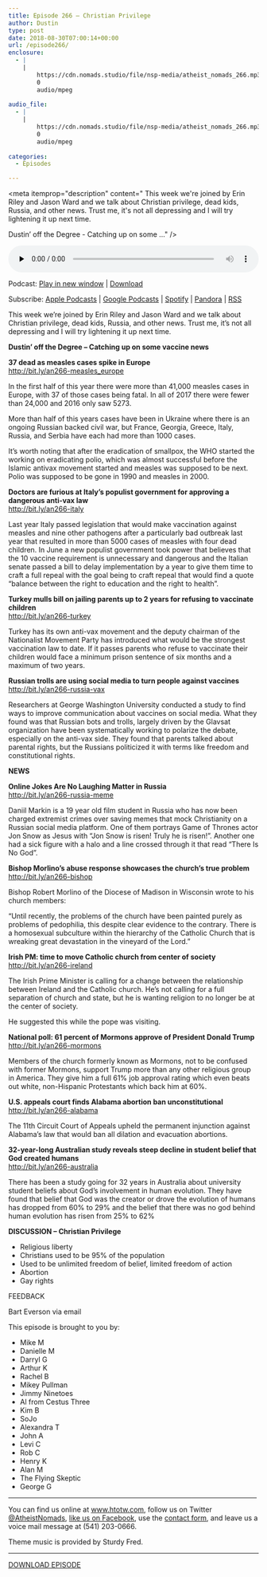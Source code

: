```yaml
---
title: Episode 266 – Christian Privilege
author: Dustin
type: post
date: 2018-08-30T07:00:14+00:00
url: /episode266/
enclosure:
  - |
    |
        https://cdn.nomads.studio/file/nsp-media/atheist_nomads_266.mp3
        0
        audio/mpeg
        
audio_file:
  - |
    |
        https://cdn.nomads.studio/file/nsp-media/atheist_nomads_266.mp3
        0
        audio/mpeg
        
categories:
  - Episodes

---
```

<div itemscope itemtype="http://schema.org/AudioObject">
  <meta itemprop="name" content="Episode 266 &#8211; Christian Privilege" />
  
  <meta itemprop="uploadDate" content="2018-08-30T01:00:14-06:00" />
  
  <meta itemprop="encodingFormat" content="audio/mpeg" />
  
  <meta itemprop="description" content="
This week we're joined by Erin Riley and Jason Ward and we talk about Christian privilege, dead kids, Russia, and other news. Trust me, it's not all depressing and I will try lightening it up next time.

Dustin’ off the Degree - Catching up on some ..." />
  
  <meta itemprop="contentUrl" content="https://dts.podtrac.com/redirect.mp3/cdn.nomads.studio/file/nsp-media/atheist_nomads_266.mp3" />
  </p> 
  
  <div class="powerpress_player" id="powerpress_player_8529">
    <audio class="wp-audio-shortcode" id="audio-1835-273" preload="none" style="width: 100%;" controls="controls"><source type="audio/mpeg" src="https://dts.podtrac.com/redirect.mp3/cdn.nomads.studio/file/nsp-media/atheist_nomads_266.mp3?_=273" /><a href="https://dts.podtrac.com/redirect.mp3/cdn.nomads.studio/file/nsp-media/atheist_nomads_266.mp3">https://dts.podtrac.com/redirect.mp3/cdn.nomads.studio/file/nsp-media/atheist_nomads_266.mp3</a></audio>
  </div>
</div>

<p class="powerpress_links powerpress_links_mp3">
  Podcast: <a href="https://dts.podtrac.com/redirect.mp3/cdn.nomads.studio/file/nsp-media/atheist_nomads_266.mp3" class="powerpress_link_pinw" target="_blank" title="Play in new window" onclick="return powerpress_pinw('https://htotw.com/?powerpress_pinw=1835-podcast');" rel="nofollow">Play in new window</a> | <a href="https://dts.podtrac.com/redirect.mp3/cdn.nomads.studio/file/nsp-media/atheist_nomads_266.mp3" class="powerpress_link_d" title="Download" rel="nofollow" download="atheist_nomads_266.mp3">Download</a>
</p>

<p class="powerpress_links powerpress_subscribe_links">
  Subscribe: <a href="https://podcasts.apple.com/us/podcast/humanists-take-on-the-world/id530050098?mt=2&ls=1" class="powerpress_link_subscribe powerpress_link_subscribe_itunes" target="_blank" title="Subscribe on Apple Podcasts" rel="nofollow">Apple Podcasts</a> | <a href="https://www.google.com/podcasts?feed=aHR0cDovL2F0aGVpc3Rub21hZHMubGlic3luLmNvbS9yc3M%3D" class="powerpress_link_subscribe powerpress_link_subscribe_googleplay" target="_blank" title="Subscribe on Google Podcasts" rel="nofollow">Google Podcasts</a> | <a href="https://open.spotify.com/show/3LzK2xZGike6Tc1GEMtMbr?si=LieN9SNuTpq96smuaUsH8A" class="powerpress_link_subscribe powerpress_link_subscribe_spotify" target="_blank" title="Subscribe on Spotify" rel="nofollow">Spotify</a> | <a href="https://www.pandora.com/podcast/atheist-nomads/PC:10122?corr=62071012&part=ug" class="powerpress_link_subscribe powerpress_link_subscribe_pandora" target="_blank" title="Subscribe on Pandora" rel="nofollow">Pandora</a> | <a href="https://htotw.com/feed/podcast/" class="powerpress_link_subscribe powerpress_link_subscribe_rss" target="_blank" title="Subscribe via RSS" rel="nofollow">RSS</a>
</p>

  
This week we&#8217;re joined by Erin Riley and Jason Ward and we talk about Christian privilege, dead kids, Russia, and other news. Trust me, it&#8217;s not all depressing and I will try lightening it up next time.

**Dustin’ off the Degree &#8211; Catching up on some vaccine news**

**37 dead as measles cases spike in Europe**  
<a href="http://bit.ly/an266-measles_europe" target="blank" rel="noopener">http://bit.ly/an266-measles_europe</a>

In the first half of this year there were more than 41,000 measles cases in Europe, with 37 of those cases being fatal. In all of 2017 there were fewer than 24,000 and 2016 only saw 5273.

More than half of this years cases have been in Ukraine where there is an ongoing Russian backed civil war, but France, Georgia, Greece, Italy, Russia, and Serbia have each had more than 1000 cases.

It’s worth noting that after the eradication of smallpox, the WHO started the working on eradicating polio, which was almost successful before the Islamic antivax movement started and measles was supposed to be next. Polio was supposed to be gone in 1990 and measles in 2000.

**Doctors are furious at Italy&#8217;s populist government for approving a dangerous anti-vax law**  
<a href="http://bit.ly/an266-italy" target="_blank" rel="noopener">http://bit.ly/an266-italy</a>

Last year Italy passed legislation that would make vaccination against measles and nine other pathogens after a particularly bad outbreak last year that resulted in more than 5000 cases of measles with four dead children. In June a new populist government took power that believes that the 10 vaccine requirement is unnecessary and dangerous and the Italian senate passed a bill to delay implementation by a year to give them time to craft a full repeal with the goal being to craft repeal that would find a quote “balance between the right to education and the right to health”.

**Turkey mulls bill on jailing parents up to 2 years for refusing to vaccinate children**  
<a href="http://bit.ly/an266-turkey" target="_blank" rel="noopener">http://bit.ly/an266-turkey</a>

Turkey has its own anti-vax movement and the deputy chairman of the Nationalist Movement Party has introduced what would be the strongest vaccination law to date. If it passes parents who refuse to vaccinate their children would face a minimum prison sentence of six months and a maximum of two years.

**Russian trolls are using social media to turn people against vaccines**  
<a href="http://bit.ly/an266-russia-vax" target="_blank" rel="noopener">http://bit.ly/an266-russia-vax</a>

Researchers at George Washington University conducted a study to find ways to improve communication about vaccines on social media. What they found was that Russian bots and trolls, largely driven by the Glavsat organization have been systematically working to polarize the debate, especially on the anti-vax side. They found that parents talked about parental rights, but the Russians politicized it with terms like freedom and constitutional rights.

**NEWS**

**Online Jokes Are No Laughing Matter in Russia**  
<a href="http://bit.ly/an266-russia-meme" target="_blank" rel="noopener">http://bit.ly/an266-russia-meme</a>

Daniil Markin is a 19 year old film student in Russia who has now been charged extremist crimes over saving memes that mock Christianity on a Russian social media platform. One of them portrays Game of Thrones actor Jon Snow as Jesus with “Jon Snow is risen! Truly he is risen!”. Another one had a sick figure with a halo and a line crossed through it that read “There Is No God”.

**Bishop Morlino’s abuse response showcases the church’s true problem**  
<a href="http://bit.ly/an266-bishop" target="_blank" rel="noopener">http://bit.ly/an266-bishop</a>

Bishop Robert Morlino of the Diocese of Madison in Wisconsin wrote to his church members:

“Until recently, the problems of the church have been painted purely as problems of pedophilia, this despite clear evidence to the contrary. There is a homosexual subculture within the hierarchy of the Catholic Church that is wreaking great devastation in the vineyard of the Lord.”

**Irish PM: time to move Catholic church from center of society**  
<a href="http://bit.ly/an266-ireland" target="_blank" rel="noopener">http://bit.ly/an266-ireland</a>

The Irish Prime Minister is calling for a change between the relationship between Ireland and the Catholic church. He’s not calling for a full separation of church and state, but he is wanting religion to no longer be at the center of society.

He suggested this while the pope was visiting.

**National poll: 61 percent of Mormons approve of President Donald Trump**  
<a href="http://bit.ly/an266-mormons" target="_blank" rel="noopener">http://bit.ly/an266-mormons</a>

Members of the church formerly known as Mormons, not to be confused with former Mormons, support Trump more than any other religious group in America. They give him a full 61% job approval rating which even beats out white, non-Hispanic Protestants which back him at 60%.

**U.S. appeals court finds Alabama abortion ban unconstitutional**  
<a href="http://bit.ly/an266-alabama" target="_blank" rel="noopener">http://bit.ly/an266-alabama</a>

The 11th Circuit Court of Appeals upheld the permanent injunction against Alabama’s law that would ban all dilation and evacuation abortions.

**32-year-long Australian study reveals steep decline in student belief that God created humans**  
<a href="http://bit.ly/an266-australia" target="_blank" rel="noopener">http://bit.ly/an266-australia</a>

There has been a study going for 32 years in Australia about university student beliefs about God’s involvement in human evolution. They have found that belief that God was the creator or drove the evolution of humans has dropped from 60% to 29% and the belief that there was no god behind human evolution has risen from 25% to 62%

**DISCUSSION &#8211; Christian Privilege**

* Religious liberty  
* Christians used to be 95% of the population  
* Used to be unlimited freedom of belief, limited freedom of action  
* Abortion  
* Gay rights

FEEDBACK

Bart Everson via email

This episode is brought to you by:

* Mike M  
* Danielle M  
* Darryl G  
* Arthur K  
* Rachel B  
* Mikey Pullman  
* Jimmy Ninetoes  
* Al from Cestus Three  
* Kim B  
* SoJo  
* Alexandra T  
* John A  
* Levi C  
* Rob C  
* Henry K  
* Alan M  
* The Flying Skeptic  
* George G

<hr width="500" />

You can find us online at <a href="https://www.htotw.com/" target="_blank" rel="noopener">www.htotw.com</a>, follow us on Twitter <a href="https://htotw.com/twitter" target="_blank" rel="noopener">@AtheistNomads</a>, <a href="https://htotw.com/facebook" target="_blank" rel="noopener">like us on Facebook</a>, use the [contact form](https://htotw.com/contact), and leave us a voice mail message at (541) 203-0666.

Theme music is provided by Sturdy Fred.

<hr width="”500”" />

[DOWNLOAD EPISODE][1]

 [1]: https://dts.podtrac.com/redirect.mp3/cdn.nomads.studio/file/nsp-media/atheist_nomads_266.mp3